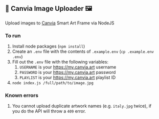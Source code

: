 ## 🎨 Canvia Image Uploader 🖼

Upload images to [Canvia](https://canvia.art/) Smart Art Frame via NodeJS

### To run
1. Install node packages (`npm install`)
2. Create an `.env` file with the contents of `.example.env` (`cp .example.env .env`)
3. Fill out the `.env` file with the following variables:
   1. `USERNAME` is your https://my.canvia.art username
   2. `PASSWORD` is your https://my.canvia.art password
   3. `PLAYLIST` is your https://my.canvia.art playlist ID
4. `node index.js /full/path/to/image.jpg`

### Known errors
1. You cannot upload duplicate artwork names (e.g. `italy.jpg` twice), if you do the API will throw a `409` error.



